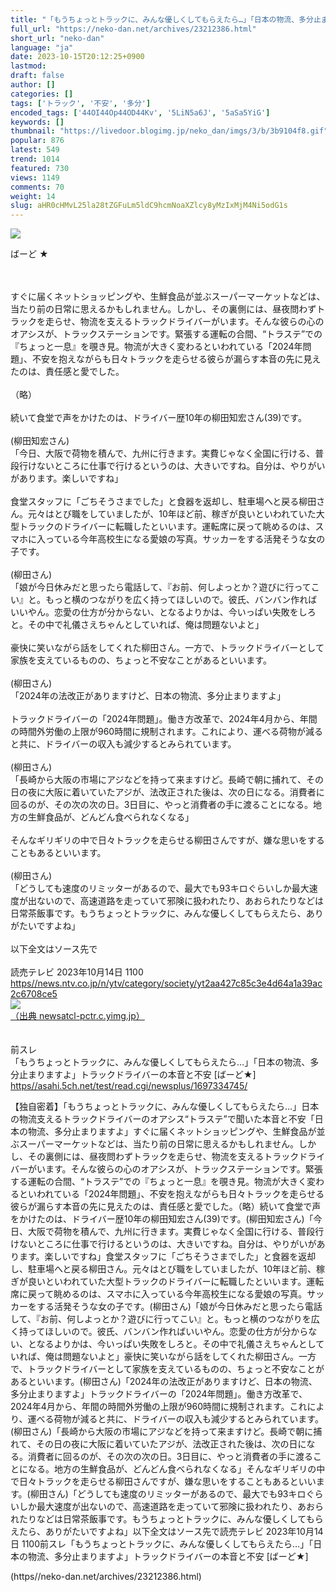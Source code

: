 ```yaml
---
title: "「もうちょっとトラックに、みんな優しくしてもらえたら…」「日本の物流、多分止まりますよ」トラックドライバーの本音と不安... "
full_url: "https://neko-dan.net/archives/23212386.html"
short_url: "neko-dan"
language: "ja"
date: 2023-10-15T20:12:25+0900
lastmod: 
draft: false
author: []
categories: []
tags: ['トラック', '不安', '多分']
encoded_tags: ['44OI44Op44OD44Kv', '5LiN5a6J', '5aSa5YiG']
keywords: []
thumbnail: "https://livedoor.blogimg.jp/neko_dan/imgs/3/b/3b9104f8.gif"
popular: 876
latest: 549
trend: 1014
featured: 730
views: 1149
comments: 70
weight: 14
slug: aHR0cHMvL25la28tZGFuLm5ldC9hcmNoaXZlcy8yMzIxMjM4Ni5odG1s
---
```


![](https://livedoor.blogimg.jp/neko_dan/imgs/3/b/3b9104f8.gif)

<div><p>ばーど ★ </p><br> <br> すぐに届くネットショッピングや、生鮮食品が並ぶスーパーマーケットなどは、当たり前の日常に思えるかもしれません。しかし、その裏側には、昼夜問わずトラックを走らせ、物流を支えるトラックドライバーがいます。そんな彼らの心のオアシスが、トラックステーションです。緊張する運転の合間、“トラステ”での『ちょっと一息』を覗き見。物流が大きく変わるといわれている「2024年問題」、不安を抱えながらも日々トラックを走らせる彼らが漏らす本音の先に見えたのは、責任感と愛でした。 <br> <br> （略） <br> <br> 続いて食堂で声をかけたのは、ドライバー歴10年の柳田知宏さん(39)です。 <br> <br> (柳田知宏さん) <br> 「今日、大阪で荷物を積んで、九州に行きます。実費じゃなく全国に行ける、普段行けないところに仕事で行けるというのは、大きいですね。自分は、やりがいがあります。楽しいですね」 <br> <br> 食堂スタッフに「ごちそうさまでした」と食器を返却し、駐車場へと戻る柳田さん。元々はとび職をしていましたが、10年ほど前、稼ぎが良いといわれていた大型トラックのドライバーに転職したといいます。運転席に戻って眺めるのは、スマホに入っている今年高校生になる愛娘の写真。サッカーをする活発そうな女の子です。 <br> <br> (柳田さん) <br> 「娘が今日休みだと思ったら電話して、『お前、何しよっとか？遊びに行ってこい』と。もっと横のつながりを広く持ってほしいので。彼氏、バンバン作ればいいやん。恋愛の仕方が分からない、となるよりかは、今いっぱい失敗をしろと。その中で礼儀さえちゃんとしていれば、俺は問題ないよと」 <br> <br> 豪快に笑いながら話をしてくれた柳田さん。一方で、トラックドライバーとして家族を支えているものの、ちょっと不安なことがあるといいます。 <br> <br> (柳田さん) <br> 「2024年の法改正がありますけど、日本の物流、多分止まりますよ」 <br> <br> トラックドライバーの「2024年問題」。働き方改革で、2024年4月から、年間の時間外労働の上限が960時間に規制されます。これにより、運べる荷物が減ると共に、ドライバーの収入も減少するとみられています。 <br> <br> (柳田さん) <br> 「長崎から大阪の市場にアジなどを持って来ますけど。長崎で朝に捕れて、その日の夜に大阪に着いていたアジが、法改正された後は、次の日になる。消費者に回るのが、その次の次の日。3日目に、やっと消費者の手に渡ることになる。地方の生鮮食品が、どんどん食べられなくなる」 <br> <br> そんなギリギリの中で日々トラックを走らせる柳田さんですが、嫌な思いをすることもあるといいます。 <br> <br> (柳田さん) <br> 「どうしても速度のリミッターがあるので、最大でも93キロぐらいしか最大速度が出ないので、高速道路を走っていて邪険に扱われたり、あおられたりなどは日常茶飯事です。もうちょっとトラックに、みんな優しくしてもらえたら、ありがたいですよね」 <br> <br> 以下全文はソース先で <br> <br> 読売テレビ 2023年10月14日 1100 <br> <a href='https//news.ntv.co.jp/n/ytv/category/society/yt2aa427c85c3e4d64a1a39ac2c6708ce5' target='_blank'>https//news.ntv.co.jp/n/ytv/category/society/yt2aa427c85c3e4d64a1a39ac2c6708ce5</a> <br> <a id='img_1_1' class='' target='_blank' href='https//newsatcl-pctr.c.yimg.jp/t/amd-img/20231014-02699283-ytv-006-1-view.jpg'><img src='https//livedoor.blogimg.jp/neko_dan/imgs/4/0/404f7fe3.jpg'><br>（出典 newsatcl-pctr.c.yimg.jp）<br></a> <br> <br> 前スレ <br> 「もうちょっとトラックに、みんな優しくしてもらえたら…」「日本の物流、多分止まりますよ」トラックドライバーの本音と不安 [ばーど★] <br> <a href='https//asahi.5ch.net/test/read.cgi/newsplus/1697334745/' target='_blank'>https//asahi.5ch.net/test/read.cgi/newsplus/1697334745/</a> <p>【独自密着】「もうちょっとトラックに、みんな優しくしてもらえたら…」日本の物流支えるトラックドライバーのオアシス“トラステ”で聞いた本音と不安「日本の物流、多分止まりますよ」すぐに届くネットショッピングや、生鮮食品が並ぶスーパーマーケットなどは、当たり前の日常に思えるかもしれません。しかし、その裏側には、昼夜問わずトラックを走らせ、物流を支えるトラックドライバーがいます。そんな彼らの心のオアシスが、トラックステーションです。緊張する運転の合間、“トラステ”での『ちょっと一息』を覗き見。物流が大きく変わるといわれている「2024年問題」、不安を抱えながらも日々トラックを走らせる彼らが漏らす本音の先に見えたのは、責任感と愛でした。（略）続いて食堂で声をかけたのは、ドライバー歴10年の柳田知宏さん(39)です。(柳田知宏さん)「今日、大阪で荷物を積んで、九州に行きます。実費じゃなく全国に行ける、普段行けないところに仕事で行けるというのは、大きいですね。自分は、やりがいがあります。楽しいですね」食堂スタッフに「ごちそうさまでした」と食器を返却し、駐車場へと戻る柳田さん。元々はとび職をしていましたが、10年ほど前、稼ぎが良いといわれていた大型トラックのドライバーに転職したといいます。運転席に戻って眺めるのは、スマホに入っている今年高校生になる愛娘の写真。サッカーをする活発そうな女の子です。(柳田さん)「娘が今日休みだと思ったら電話して、『お前、何しよっとか？遊びに行ってこい』と。もっと横のつながりを広く持ってほしいので。彼氏、バンバン作ればいいやん。恋愛の仕方が分からない、となるよりかは、今いっぱい失敗をしろと。その中で礼儀さえちゃんとしていれば、俺は問題ないよと」豪快に笑いながら話をしてくれた柳田さん。一方で、トラックドライバーとして家族を支えているものの、ちょっと不安なことがあるといいます。(柳田さん)「2024年の法改正がありますけど、日本の物流、多分止まりますよ」トラックドライバーの「2024年問題」。働き方改革で、2024年4月から、年間の時間外労働の上限が960時間に規制されます。これにより、運べる荷物が減ると共に、ドライバーの収入も減少するとみられています。(柳田さん)「長崎から大阪の市場にアジなどを持って来ますけど。長崎で朝に捕れて、その日の夜に大阪に着いていたアジが、法改正された後は、次の日になる。消費者に回るのが、その次の次の日。3日目に、やっと消費者の手に渡ることになる。地方の生鮮食品が、どんどん食べられなくなる」そんなギリギリの中で日々トラックを走らせる柳田さんですが、嫌な思いをすることもあるといいます。(柳田さん)「どうしても速度のリミッターがあるので、最大でも93キロぐらいしか最大速度が出ないので、高速道路を走っていて邪険に扱われたり、あおられたりなどは日常茶飯事です。もうちょっとトラックに、みんな優しくしてもらえたら、ありがたいですよね」以下全文はソース先で読売テレビ 2023年10月14日 1100前スレ「もうちょっとトラックに、みんな優しくしてもらえたら…」「日本の物流、多分止まりますよ」トラックドライバーの本音と不安 [ばーど★]</p></div>

(https//neko-dan.net/archives/23212386.html)
